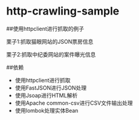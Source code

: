 # http-crawling-sample

##使用httpclient进行抓取的例子

栗子1:抓取猫眼网站的JSON票房信息

栗子2:抓取中纪委网站的案件曝光信息


##依赖
* 使用httpclient进行抓取
* 使用FastJSON进行JSON处理
* 使用Jsoap进行HTML解析
* 使用Apache common-csv进行CSV文件输出处理
* 使用lombok处理实体Bean


